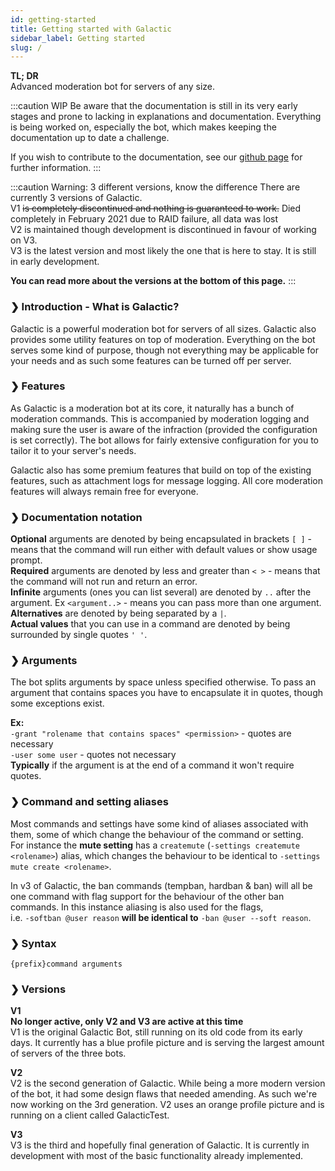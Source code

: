 ```yaml
---
id: getting-started
title: Getting started with Galactic
sidebar_label: Getting started
slug: /
---
```


**TL; DR**  
Advanced moderation bot for servers of any size.

<!--truncate-->

:::caution WIP
Be aware that the documentation is still in its very early stages and prone to lacking in explanations and documentation. Everything is being worked on, especially the bot, which makes keeping the documentation up to date a challenge.

If you wish to contribute to the documentation, see our [github page](https://github.com/Navy-gif/galactic-docs) for further information.
:::

:::caution Warning: 3 different versions, know the difference
There are currently 3 versions of Galactic.  
V1 ~~is completely discontinued and nothing is guaranteed to work.~~ Died completely in February 2021 due to RAID failure, all data was lost  
V2 is maintained though development is discontinued in favour of working on V3.  
V3 is the latest version and most likely the one that is here to stay. It is still in early development.  

**You can read more about the versions at the bottom of this page.**
:::

### ❯ Introduction - What is Galactic?
Galactic is a powerful moderation bot for servers of all sizes. Galactic also provides some utility features on top of moderation. Everything on the bot serves some kind of purpose, though not everything may be applicable for your needs and as such some features can be turned off per server.

### ❯ Features
As Galactic is a moderation bot at its core, it naturally has a bunch of moderation commands. This is accompanied by moderation logging and making sure the user is aware of the infraction (provided the configuration is set correctly). The bot allows for fairly extensive configuration for you to tailor it to your server's needs.  

Galactic also has some premium features that build on top of the existing features, such as attachment logs for message logging. All core moderation features will always remain free for everyone.

### ❯ Documentation notation
**Optional** arguments are denoted by being encapsulated in brackets `[ ]` - means that the command will run either with default values or show usage prompt.  
**Required** arguments are denoted by less and greater than `< >` - means that the command will not run and return an error.  
**Infinite** arguments (ones you can list several) are denoted by `..` after the argument. Ex `<argument..>` - means you can pass more than one argument.  
**Alternatives** are denoted by being separated by a `|`.  
**Actual values** that you can use in a command are denoted by being surrounded by single quotes `' '`.  

### ❯ Arguments
The bot splits arguments by space unless specified otherwise. To pass an argument that contains spaces you have to encapsulate it in quotes, though some exceptions exist.  

**Ex:**  
`-grant "rolename that contains spaces" <permission>` - quotes are necessary  
`-user some user` - quotes not necessary  
**Typically** if the argument is at the end of a command it won't require quotes.

### ❯ Command and setting aliases
Most commands and settings have some kind of aliases associated with them, some of which change the behaviour of the command or setting.  
For instance the **mute setting** has a `createmute` (`-settings createmute <rolename>`) alias, which changes the behaviour to be identical to `-settings mute create <rolename>`.  

In v3 of Galactic, the ban commands (tempban, hardban & ban) will all be one command with flag support for the behaviour of the other ban commands. In this instance aliasing is also used for the flags,  
i.e. `-softban @user reason` **will be identical to** `-ban @user --soft reason`.

### ❯ Syntax
`{prefix}command arguments`

### ❯ Versions

**V1**  
__No longer active, only V2 and V3 are active at this time__  
V1 is the original Galactic Bot, still running on its old code from its early days. It currently has a blue profile picture and is serving the largest amount of servers of the three bots.

**V2**  
V2 is the second generation of Galactic. While being a more modern version of the bot, it had some design flaws that needed amending. As such we're now working on the 3rd generation. V2 uses an orange profile picture and is running on a client called GalacticTest.

**V3**  
V3 is the third and hopefully final generation of Galactic. It is currently in development with most of the basic functionality already implemented.